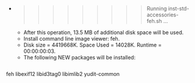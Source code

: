 * >>>>>>>>> Running inst-std-accessories-feh.sh ...
  * After this operation, 13.5 MB of additional disk space will be used.
  * Install command line image viewer: feh.
  * Disk size = 4419668K. Space Used = 14028K. Runtime = 00:00:00:03.
  * The following NEW packages will be installed:
  ```bash
feh libexif12 libid3tag0 libimlib2 yudit-common
  ```
